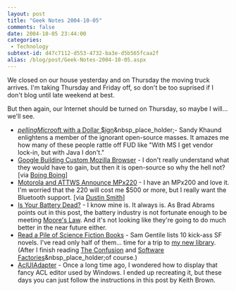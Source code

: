 ```yaml
---
layout: post
title: "Geek Notes 2004-10-05"
comments: false
date: 2004-10-05 23:44:00
categories:
 - Technology
subtext-id: d47c7112-d553-4732-ba3e-d5b565fcaa2f
alias: /blog/post/Geek-Notes-2004-10-05.aspx
---
```



We closed on our house yesterday and on Thursday the moving truck arrives. I'm taking Thursday and Friday off, so don't be too suprised if I don't blog until late weekend at best. 

But then again, our Internet should be turned on Thursday, so maybe I will... we'll see.

  * [$pelling Micro$oft with a Dollar $ign](http://weblogs.asp.net/sandyk/archive/2004/09/28/235539.aspx)&nbsp_place_holder;- Sandy Khaund enlightens a member of the ignorant open-source masses. It amazes me how many of these people rattle off FUD like "With MS I get vendor lock-in, but with Java I don't."
  * [Google Building Custom Mozilla Browser](http://www.kottke.org/04/09/more-google-browser) - I don't really understand what they would have to gain, but then it is open-source so why the hell not? [via [Boing Boing](http://www.boingboing.net/2004/09/21/google_building_cust.html)]
  * [Motorola and ATTWS Announce MPx220](http://promo.motorola.com/pb03/landingpage_flash.html) - I have an MPx200 and love it. I'm worried that the 220 will cost me $500 or more, but I really want the Bluetooth support. [via [Dustin Smith](http://weblogs.ilg.com/dsmith/archive/2004/09/30/506.aspx)]
  * [Is Your Battery Dead?](http://blogs.msdn.com/brada/archive/2004/09/30/236193.aspx) - I know mine is. It always is. As Brad Abrams points out in this post, the battery industry is not fortunate enough to be meeting [Moore's Law](http://www.intel.com/research/silicon/mooreslaw.htm). And it's not looking like they're going to do much better in the near future either.
  * [Read a Pile of Science Fiction Books](http://samgentile.com/blog/archive/2004/09/24/12197.aspx) - Sam Gentile lists 10 kick-ass SF novels. I've read only half of them... time for a trip to [my new library](http://www.kcls.org/samm/sammhome.cfm). (After I finish reading [The Confusion](http://www.amazon.com/exec/obidos/ASIN/0060523867/peterprovosto-20) and [Software Factories](http://www.amazon.com/exec/obidos/ASIN/0471202843/peterprovosto-20)&nbsp_place_holder;of course.)
  * [AclUIAdapter](http://pluralsight.com/blogs/keith/archive/2004/10/04/2636.aspx) - Once a long time ago, I wondered how to display that fancy ACL editor used by Windows. I ended up recreating it, but these days you can just follow the instructions in this post by Keith Brown. 
